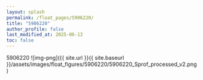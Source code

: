 ```yaml
---
layout: splash
permalink: /float_pages/5906220/
title: "5906220"
author_profile: false
last_modified_at: 2025-06-13
toc: false
---
```

 
5906220
![img-png]({{ site.url }}{{ site.baseurl }}/assets/images/float_figures/5906220/5906220_Sprof_processed_v2.png)